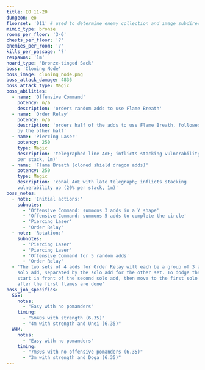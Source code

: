 ```yaml
---
title: EO 11-20
dungeon: eo
floorset: '011' # used to determine enemy collection and image subdirectory
mimic_type: bronze
rooms_per_floor: '3-6'
chests_per_floor: '?'
enemies_per_room: '?'
kills_per_passage: '?'
respawns: '1m'
hoard_type: 'Bronze-tinged Sack'
boss: 'Cloning Node'
boss_image: cloning_node.png
boss_attack_damage: 4836
boss_attack_type: Magic
boss_abilities:
  - name: 'Offensive Command'
    potency: n/a
    description: 'orders random adds to use Flame Breath'
  - name: 'Order Relay'
    potency: n/a
    description: 'orders half of the adds to use Flame Breath, followed shortly
    by the other half'
  - name: 'Piercing Laser'
    potency: 250
    type: Magic
    description: 'telegraphed line AoE; inflicts stacking vulnerability up (20%
    per stack, 1m)'
  - name: 'Flame Breath (cloned shield dragon adds)'
    potency: 250
    type: Magic
    description: 'conal AoE with late telegraph; inflicts stacking
    vulnerability up (20% per stack, 1m)'
boss_notes:
  - note: 'Initial actions:'
    subnotes:
      - 'Offensive Command: summons 3 adds in a Y shape'
      - 'Offensive Command: summons 5 adds to complete the circle'
      - 'Piercing Laser'
      - 'Order Relay'
  - note: 'Rotation:'
    subnotes:
      - 'Piercing Laser'
      - 'Piercing Laser'
      - 'Offensive Command for 5 random adds'
      - 'Order Relay'
  - 'The two sets of 4 adds for Order Relay will each be a group of 3 and a
    solo add, separated by the solo add for the other set. To dodge the flames,
    start in front of the second solo add, then move to the first solo add
    after the first flames are done'
boss_job_specifics:
  SGE:
    notes:
      - "Easy with no pomanders"
    timing:
      - "5m40s with strength (6.35)"
      - "4m with strength and Unei (6.35)"
  WHM:
    notes:
      - "Easy with no pomanders"
    timing:
      - "7m30s with no offensive pomanders (6.35)"
      - "3m with strength and Doga (6.35)"
---
```

